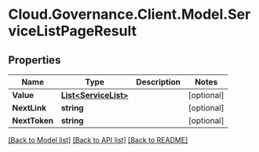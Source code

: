 # Cloud.Governance.Client.Model.ServiceListPageResult
## Properties

Name | Type | Description | Notes
------------ | ------------- | ------------- | -------------
**Value** | [**List&lt;ServiceList&gt;**](ServiceList.md) |  | [optional] 
**NextLink** | **string** |  | [optional] 
**NextToken** | **string** |  | [optional] 

[[Back to Model list]](../README.md#documentation-for-models) [[Back to API list]](../README.md#documentation-for-api-endpoints) [[Back to README]](../README.md)

